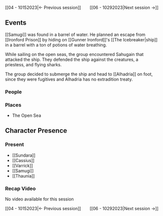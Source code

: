 [[04 - 10152023|← Previous session]] <span style="float: right;">[[06 - 10292023|Next session →]]</span>

## Events
[[Samugi]] was found in a barrel of water. He planned an escape from [[Ironford Prison]] by hiding on [[Gunner Ironford]]'s [[The Icebreaker|ship]] in a barrel with a ton of potions of water breathing.

While sailing on the open seas, the group encountered Sahugain that attacked the ship. They defended the ship against the creatures, a priestess, and flying sharks.

The group decided to submerge the ship and head to [[Alhadria]] on foot, since they were fugitives and Alhadria has no extradition treaty.

### People


### Places 
- The Open Sea

## Character Presence 
### Present
- [[Sundara]] 
- [[Cassius]] 
- [[Varrick]] 
- [[Samugi]] 
- [[Thaunia]]

### Recap Video
No video available for this session

[[04 - 10152023|← Previous session]] <span style="float: right;">[[06 - 10292023|Next session →]]</span>